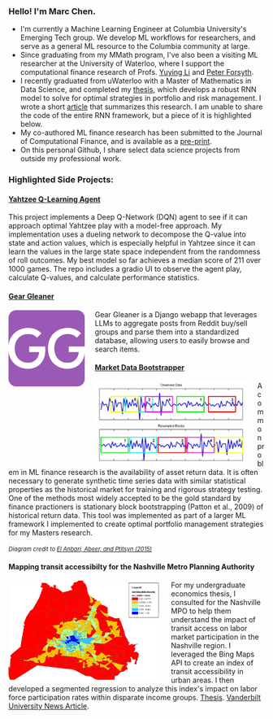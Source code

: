 ### Hello! I'm Marc Chen. 

- I'm currently a Machine Learning Engineer at Columbia University's Emerging Tech group. We develop ML workflows for researchers, and serve as a general ML resource to the Columbia community at large. 
- Since graduating from my MMath program, I've also been a visiting ML researcher at the University of Waterloo, where I support the computational finance research of Profs. [Yuying Li](https://cs.uwaterloo.ca/~yuying/) and [Peter Forsyth](https://cs.uwaterloo.ca/~paforsyt/).
- I recently graduated from uWaterloo with a Master of Mathematics in Data Science, and completed my [thesis](https://uwspace.uwaterloo.ca/handle/10012/19874), which develops a robust RNN model to solve for optimal strategies in portfolio and risk management. I wrote a short [article](/mmath_summary.pdf) that summarizes this research. I am unable to share the code of the entire RNN framework, but a piece of it is highlighted below.  
- My co-authored ML finance research has been submitted to the Journal of Computational Finance, and is available as a [pre-print](https://arxiv.org/abs/2306.10582). 
- On this personal Github, I share select data science projects from outside my professional work.

### Highlighted Side Projects:

#### [Yahtzee Q-Learning Agent](https://github.com/marcchen2/yahtzee_qlearning)
This project implements a Deep Q-Network (DQN) agent to see if it can approach optimal Yahtzee play with a model-free approach. My implementation uses a dueling network to decompose the Q-value into state and action values, which is especially helpful in Yahtzee since it can learn the values in the large state space independent from the randomness of roll outcomes. My best model so far achieves a median score of 211 over 1000 games. The repo includes a gradio UI to observe the agent play, calculate Q-values, and calculate performance statistics. 

#### [Gear Gleaner](https://geargleaner.com)

<img src="geargleaner_logo.png" width="150" style="float: left; margin-right: 20px;" />

Gear Gleaner is a Django webapp that leverages LLMs to aggregate posts from Reddit buy/sell groups and parse them into a standardized database, allowing users to easily browse and search items.

#### [Market Data Bootstrapper](https://github.com/marcchen2/market_data_bootstrap/)

<img src="block_bootstrap.png" width="300" style="float: left; margin-right: 20px;" />

A common problem in ML finance research is the availability of asset return data. It is often necessary to generate synthetic time series data with similar statistical properties as the historical market for training and rigorous strategy testing. One of the methods most widely accepted to be the gold standard by finance practioners is stationary block bootstrapping (Patton et al., 2009) of historical return data. This tool was implemented as part of a larger ML framework I implemented to create optimal portfolio management strategies for my Masters research.

<em style="font-size: 0.8em;">Diagram credit to <a href="https://journals.plos.org/plosone/article?id=10.1371/journal.pone.0131111">El Anbari, Abeer, and Ptitsyn (2015)</a></em>

#### Mapping transit accessibilty for the Nashville Metro Planning Authority

<img src="accessbility index small.png" width="300" style="float: left; margin-right: 20px;" />

For my undergraduate economics thesis, I consulted for the Nashville MPO to help them understand the impact of transit access on labor market participation in the Nashville region. I leveraged the Bing Maps API to create an index of transit accessibility in urban areas. I then developed a segmented regression to analyze this index's impact on labor force participation rates within disparate income groups. [Thesis](https://ir.vanderbilt.edu/handle/1803/10359). [Vanderbilt University News Article](https://news.vanderbilt.edu/2017/04/28/class-of-2017-marc-chen/).
